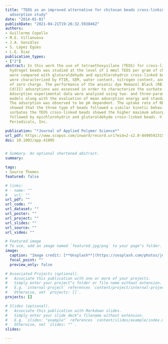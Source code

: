 ```yaml
---
title: "TEOS as an improved alternative for chitosan beads cross-linking: A comparative
  adsorption study"
date: "2014-01-01"
publishDate: "2021-04-21T19:26:32.593846Z"
authors:
- Guillermo Copello
- M.E. Villanueva
- J.A. González
- S. López Egües
- L.E. Diaz
publication_types:
- ["2"]
abstract: In this work the use of tetraethoxysilane (TEOS) for cross-linking of chitosan
  hydrogel beads was studied at the level of 1 mmol TEOS per gram of chitosan. They
  were compared with glutaraldehyde and epichlorohydrin cross-linked beads. The hydrogels
  were characterized by FTIR, SEM, water content, nitrogen content, and their point
  of zero charge. The performance of the anionic dye Remazol Black (RB) and the cationic
  Cd(II) adsorptions was assessed in order to characterize the sorbate-sorbent interaction.
  Adsorption experimental data were analyzed using two- and three-parameter isotherm
  models along with the evaluation of mean adsorption energy and standard free energy.
  The adsorption was observed to be pH dependent. The uptake rate of RB and Cd(II)
  showed that the three type of beads followed a similar kinetic behavior. For both
  sorbates the TEOS cross-linked beads showed the higher maximum adsorption capacity,
  followed by epichlorohydrin and glutaraldehyde cross-linked beads. © 2014 Wiley
  Periodicals, Inc.

publication: "*Journal of Applied Polymer Science*"
url_pdf: https://www.scopus.com/inward/record.uri?eid=2-s2.0-84905923158&doi=10.1002%2fapp.41005&partnerID=40&md5=69fd3e899af04f9350ffe8d973436aad
doi: 10.1002/app.41005


# Summary. An optional shortened abstract.
summary: 

tags:
- Source Themes
featured: false

# links:
# - name: ""
#   url: ""
url_pdf: ""
url_code: ""
url_dataset: ""
url_poster: ""
url_project: ""
url_slides: ""
url_source: ""
url_video: ""

# Featured image
# To use, add an image named `featured.jpg/png` to your page"s folder. 
image:
  caption: "Image credit: [**Unsplash**](https://unsplash.com/photos/jdD8gXaTZsc)"
  focal_point: ""
  preview_only: false

# Associated Projects (optional).
#   Associate this publication with one or more of your projects.
#   Simply enter your project"s folder or file name without extension.
#   E.g. `internal-project` references `content/project/internal-project/index.md`.
#   Otherwise, set `projects: []`.
projects: []

# Slides (optional).
#   Associate this publication with Markdown slides.
#   Simply enter your slide deck"s filename without extension.
#   E.g. `slides: "example"` references `content/slides/example/index.md`.
#   Otherwise, set `slides: ""`.
slides:

---
```





